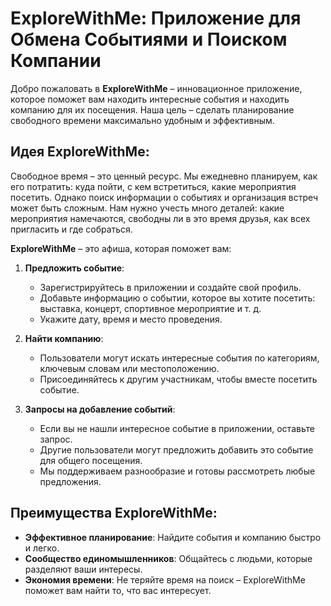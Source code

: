 # ExploreWithMe: Приложение для Обмена Событиями и Поиском Компании

Добро пожаловать в **ExploreWithMe** – инновационное приложение, которое поможет вам находить интересные события и находить компанию для их посещения. Наша цель – сделать планирование свободного времени максимально удобным и эффективным.

## Идея ExploreWithMe:

Свободное время – это ценный ресурс. Мы ежедневно планируем, как его потратить: куда пойти, с кем встретиться, какие мероприятия посетить. Однако поиск информации о событиях и организация встреч может быть сложным. Нам нужно учесть много деталей: какие мероприятия намечаются, свободны ли в это время друзья, как всех пригласить и где собраться.

**ExploreWithMe** – это афиша, которая поможет вам:

1. **Предложить событие**:
   - Зарегистрируйтесь в приложении и создайте свой профиль.
   - Добавьте информацию о событии, которое вы хотите посетить: выставка, концерт, спортивное мероприятие и т. д.
   - Укажите дату, время и место проведения.

2. **Найти компанию**:
   - Пользователи могут искать интересные события по категориям, ключевым словам или местоположению.
   - Присоединяйтесь к другим участникам, чтобы вместе посетить событие.

3. **Запросы на добавление событий**:
   - Если вы не нашли интересное событие в приложении, оставьте запрос.
   - Другие пользователи могут предложить добавить это событие для общего посещения.
   - Мы поддерживаем разнообразие и готовы рассмотреть любые предложения.

## Преимущества ExploreWithMe:

- **Эффективное планирование**: Найдите события и компанию быстро и легко.
- **Сообщество единомышленников**: Общайтесь с людьми, которые разделяют ваши интересы.
- **Экономия времени**: Не теряйте время на поиск – ExploreWithMe поможет вам найти то, что вас интересует.
